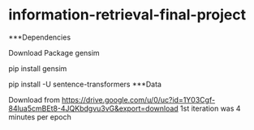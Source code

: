 # information-retrieval-final-project

***Dependencies

Download Package gensim 

pip install gensim

pip install -U sentence-transformers
***Data

Download from 
https://drive.google.com/u/0/uc?id=1Y03Cgf-84lua5cmBEt8-4JQKbdgvu3vG&export=download
1st iteration was 4 minutes per epoch 
